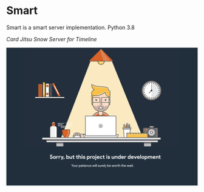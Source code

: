 # Smart
Smart is a smart server implementation. Python 3.8

_Card Jitsu Snow Server for Timeline_

![Comming Soon](https://raw.githubusercontent.com/Times-0/Smart/master/soon.png)
